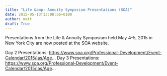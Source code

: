 ```yaml
---
title: "Life &amp; Annuity Symposium Presentations (SOA)"
date: 2015-05-13T13:08:56+0100
author: matt
draft: True
---
```

Presentations from the Life & Annuity Symposium held May 4-5, 2015 in New York City are now posted at the SOA website.

Day 2 Presentations: https://www.soa.org/Professional-Development/Event-Calendar/2015/las/Age...
Day 3 Presentations: https://www.soa.org/Professional-Development/Event-Calendar/2015/las/Age...
